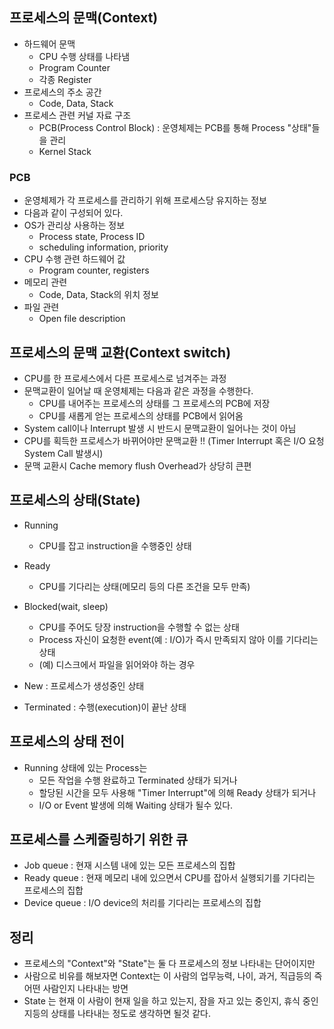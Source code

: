 ## 프로세스의 문맥(Context)
  - 하드웨어 문맥
    - CPU 수행 상태를 나타냄
    - Program Counter
    - 각종 Register
  - 프로세스의 주소 공간
    - Code, Data, Stack
  - 프로세스 관련 커널 자료 구조
    - PCB(Process Control Block) : 운영체제는 PCB를 통해 Process "상태"들을 관리
    - Kernel Stack

### PCB
  - 운영체제가 각 프로세스를 관리하기 위해 프로세스당 유지하는 정보
  - 다음과 같이 구성되어 있다.
  - OS가 관리상 사용하는 정보
    - Process state, Process ID
    - scheduling information, priority
  - CPU 수행 관련 하드웨어 값 
    - Program counter, registers
  - 메모리 관련 
    - Code, Data, Stack의 위치 정보
  - 파일 관련
    - Open file description

## 프로세스의 문맥 교환(Context switch)
  - CPU를 한 프로세스에서 다른 프로세스로 넘겨주는 과정
  - 문맥교환이 일어날 때 운영체제는 다음과 같은 과정을 수행한다.
    - CPU를 내어주는 프로세스의 상태를 그 프로세스의 PCB에 저장
    - CPU를 새롭게 얻는 프로세스의 상태를 PCB에서 읽어옴
  - System call이나 Interrupt 발생 시 반드시 문맥교환이 일어나는 것이 아님
  - CPU를 획득한 프로세스가 바뀌어야만 문맥교환 !! (Timer Interrupt 혹은 I/O 요청 System Call 발생시) 
  - 문맥 교환시 Cache memory flush Overhead가 상당히 큰편

## 프로세스의 상태(State)
  - Running 
    - CPU를 잡고 instruction을 수행중인 상태
  - Ready
    - CPU를 기다리는 상태(메모리 등의 다른 조건을 모두 만족)
  - Blocked(wait, sleep)
    - CPU를 주어도 당장 instruction을 수행할 수 없는 상태
    - Process 자신이 요청한 event(예 : I/O)가 즉시 만족되지 않아 이를 기다리는 상태
    - (예) 디스크에서 파일을 읽어와야 하는 경우

  - New : 프로세스가 생성중인 상태
  - Terminated : 수행(execution)이 끝난 상태

## 프로세스의 상태 전이
  - Running 상태에 있는 Process는
    - 모든 작업을 수행 완료하고 Terminated 상태가 되거나
    - 할당된 시간을 모두 사용해 "Timer Interrupt"에 의해 Ready 상태가 되거나
    - I/O or Event 발생에 의해 Waiting 상태가 될수 있다. 


## 프로세스를 스케줄링하기 위한 큐
  - Job queue : 현재 시스템 내에 있는 모든 프로세스의 집합
  - Ready queue : 현재 메모리 내에 있으면서 CPU를 잡아서 실행되기를 기다리는 프로세스의 집합
  - Device queue : I/O device의 처리를 기다리는 프로세스의 집합


## 정리
  - 프로세스의 "Context"와 "State"는 둘 다 프로세스의 정보 나타내는 단어이지만
  - 사람으로 비유를 해보자면 Context는 이 사람의 업무능력, 나이, 과거, 직급등의 즉 어떤 사람인지 나타내는 방면
  - State 는 현재 이 사람이 현재 일을 하고 있는지, 잠을 자고 있는 중인지, 휴식 중인지등의 상태를 나타내는 정도로 생각하면 될것 같다.
